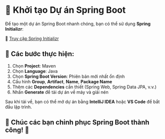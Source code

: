 # 🌱 Khởi tạo Dự án Spring Boot

Để tạo một dự án Spring Boot nhanh chóng, bạn có thể sử dụng **Spring Initializr**:

🔗 [Truy cập Spring Initializr](https://start.spring.io/)

## 🧁 Các bước thực hiện:

1. Chọn **Project**: Maven
2. Chọn **Language**: Java
3. Chọn **Spring Boot Version**: Phiên bản mới nhất ổn định
4. Cấu hình **Group**, **Artifact**, **Name**, **Package Name**
5. Thêm các **Dependencies** cần thiết (Spring Web, Spring Data JPA, v.v.)
6. Nhấn **Generate** để tải dự án về máy và giải nén

Sau khi tải về, bạn có thể mở dự án bằng **IntelliJ IDEA** hoặc **VS Code** để bắt đầu lập trình.

## **🌿 Chúc các bạn chinh phục Spring Boot thành công! 🚀**
